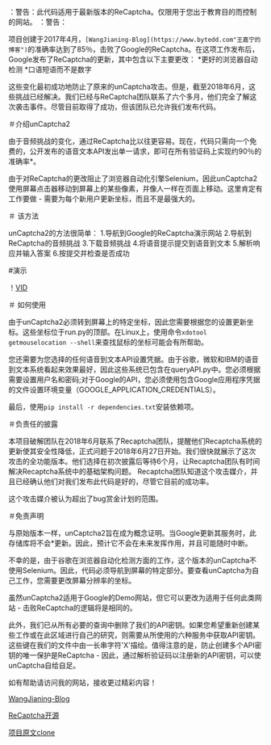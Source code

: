 <p align =“center”>：警告：此代码适用于最新版本的ReCaptcha。仅限用于您出于教育目的而控制的网站。 ：警告：</ p>

项目创建于2017年4月，`[WangJianing-Blog](https://www.bytedd.com"王嘉宁的博客")`的准确率达到了85％，击败了Google的ReCaptcha。在这项工作发布后，Google发布了ReCaptcha的更新，其中包含以下主要更改：
*更好的浏览器自动检测
*口语短语而不是数字

这些变化最初成功地防止了原来的unCaptcha攻击。但是，截至2018年6月，这些挑战已经解决。我们已经与ReCaptcha团队联系了六个多月，他们完全了解这次袭击事件。尽管目前取得了成功，但该团队已允许我们发布代码。

＃介绍unCaptcha2

由于音频挑战的变化，通过ReCaptcha比以往更容易。现在，代码只需向一个免费的，公开发布的语音文本API发出单一请求，即可在所有验证码上实现约90％的准确率*。

由于对ReCaptcha的更改阻止了浏览器自动化引擎Selenium，因此unCaptcha2使用屏幕点击器移动到屏幕上的某些像素，并像人一样在页面上移动。这里肯定有工作要做 - 需要为每个新用户更新坐标，而且不是最强大的。

＃ 该方法

unCaptcha2的方法很简单：
1.导航到Google的ReCaptcha演示网站
2.导航到ReCaptcha的音频挑战
3.下载音频挑战
4.将语音提示提交到语音到文本
5.解析响应并输入答案
6.按提交并检查是否成功

#演示

！[VID](https://user-images.githubusercontent.com/14065974/45004579-df021180-afbb-11e8-8598-177159ed09b4.gif)

＃ 如何使用

由于unCaptcha2必须转到屏幕上的特定坐标，因此您需要根据您的设置更新坐标。这些坐标位于run.py的顶部。在Linux上，使用命令`xdotool getmouselocation --shell`来查找鼠标的坐标可能会有所帮助。

您还需要为您选择的任何语音到文本API设置凭据。由于谷歌，微软和IBM的语音到文本系统看起来效果最好，因此这些系统已包含在queryAPI.py中。您必须根据需要设置用户名和密码;对于Google的API，您必须使用包含Google应用程序凭据的文件设置环境变量（GOOGLE_APPLICATION_CREDENTIALS）。

最后，使用`pip install -r dependencies.txt`安装依赖项。

＃负责任的披露

本项目破解团队在2018年6月联系了Recaptcha团队，提醒他们Recaptcha系统的更新使其安全性降低，正式问题于2018年6月27日开始。我们很快就展示了这次攻击的全功能版本。他们选择在初次披露后等待6个月，让Recaptcha团队有时间解决Recaptcha系统中的基础架构问题。 Recaptcha团队知道这个攻击媒介，并且已经确认他们对我们发布此代码是好的，尽管它目前的成功率。

这个攻击媒介被认为超出了bug赏金计划的范围。

＃免责声明

与原始版本一样，unCaptcha2旨在成为概念证明。当Google更新其服务时，此存储库将不会*更新。因此，预计它不会在未来发挥作用，并且可能随时中断。

不幸的是，由于谷歌在浏览器自动化检测方面的工作，这个版本的unCaptcha不使用Selenium。因此，代码必须导航到屏幕的特定部分。要查看unCaptcha为自己工作，您需要更改屏幕分辨率的坐标。

虽然unCaptcha2适用于Google的Demo网站，但它可以更改为适用于任何此类网站 - 击败ReCaptcha的逻辑将是相同的。

此外，我们已从所有必要的查询中删除了我们的API密钥。如果您希望重新创建某些工作或在此区域进行自己的研究，则需要从所使用的六种服务中获取API密钥。这些键在我们的文件中由一长串字符'X'描绘。值得注意的是，防止创建多个API密钥的唯一保护是ReCaptcha  - 因此，通过解析验证码以注册新的API密钥，可以使unCaptcha自给自足。

如有帮助请访问我的网站，接收更过精彩内容！

[WangJianing-Blog](https://www.bytedd.com"王嘉宁的博客")

[ReCaptcha开源](https://github.com/WangJianing-BGH/ReCaptcha)

[项目原文clone](https://github.com/ecthros/uncaptcha2.git)
